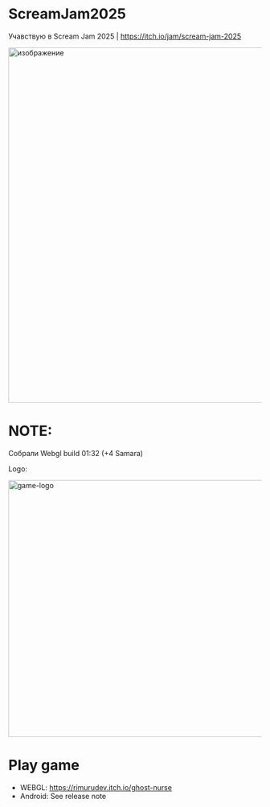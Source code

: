 # ScreamJam2025
Учавствую в Scream Jam 2025 | https://itch.io/jam/scream-jam-2025


<img width="1440" height="708" alt="изображение" src="https://github.com/user-attachments/assets/a41969d3-e31c-407e-abbc-2b98415890c3" />


# NOTE:
Собрали Webgl build 01:32 (+4 Samara)

Logo:

<img width="512" height="512" alt="game-logo" src="https://github.com/user-attachments/assets/4fa97611-1f42-4f6c-9301-aca60d24fcc9" />


# Play game
- WEBGL: https://rimurudev.itch.io/ghost-nurse
- Android: See release note
